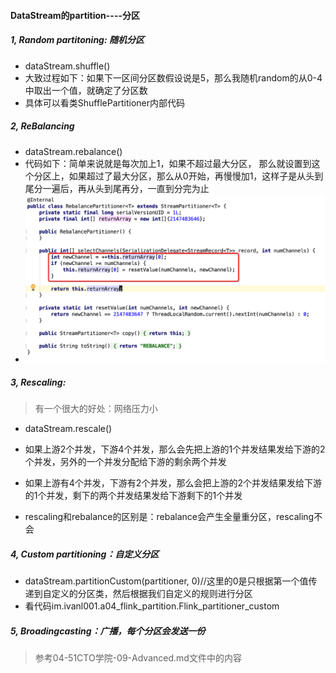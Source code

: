 #### DataStream的partition----分区



##### 1,  Random partitoning: 随机分区

* dataStream.shuffle()
* 大致过程如下：如果下一区间分区数假设说是5，那么我随机random的从0-4中取出一个值，就确定了分区数
* 具体可以看类ShufflePartitioner内部代码

##### 2,  ReBalancing

* dataStream.rebalance()
* 代码如下：简单来说就是每次加上1，如果不超过最大分区， 那么就设置到这个分区上，如果超过了最大分区，那么从0开始，再慢慢加1，这样子是从头到尾分一遍后，再从头到尾再分，一直到分完为止
* ![image-20190513211608573](assets/image-20190513211608573.png)

##### 3,  Rescaling:

> 有一个很大的好处：网络压力小

* dataStream.rescale() 
* 如果上游2个并发，下游4个并发，那么会先把上游的1个并发结果发给下游的2个并发，另外的一个并发分配给下游的剩余两个并发
* 如果上游有4个并发，下游有2个并发，那么会把上游的2个并发结果发给下游的1个并发，剩下的两个并发结果发给下游剩下的1个并发

* rescaling和rebalance的区别是：rebalance会产生全量重分区，rescaling不会

##### 4, Custom partitioning：自定义分区

* dataStream.partitionCustom(partitioner, 0)//这里的0是只根据第一个值传递到自定义的分区类，然后根据我们自定义的规则进行分区
* 看代码im.ivanl001.a04_flink_partition.Flink_partitioner_custom

##### 5, Broadingcasting：广播，每个分区会发送一份

> 参考04-51CTO学院-09-Advanced.md文件中的内容